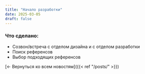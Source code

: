 ```yaml
---
title: "Начало разработки"
date: 2025-03-05
draft: false
---
```


### Что сделано:
- Созвон/встреча с отделом дизайна и с отделом разработки
- Поиск референсов
- Выбор подходящих референсов

[← Вернуться ко всем новостям]({{< ref "/posts/" >}})

